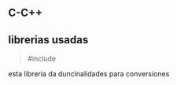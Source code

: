 ## C-C++

## librerias usadas

> #include <cstdlib>

esta libreria da duncinalidades para conversiones